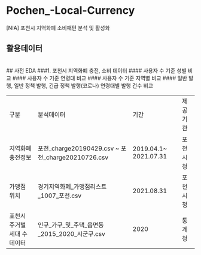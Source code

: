 # Pochen_-Local-Currency
[NIA] 포천시 지역화폐 소비패턴 분석 및 활성화

## 활용데이터
<table>
  <tr>
    <td>구분</td><td>분석데이터</td><td>기간</td><td>제공기관</td>
  <tr>
    <td>지역화폐 충전정보</td><td>포천_charge20190429.csv ~ 포천_charge20210726.csv</td><td>2019.04.1~ 2021.07.31</td><td>포천시청</td>
  <tr>
    <td>가맹점 위치</td><td>경기지역화폐_가맹점리스트_1007_포천.csv</td><td>2021.08.31</td><td>포천시청</td>
  <tr>
    <td>포천시 주거별 세대 수 데이터</td><td>인구_가구_및_주택_읍면동_2015_2020_시군구.csv</td><td>2020</td><td>통계청</td>
<br>
## 사전 EDA
    ###1. 포천시 지역화폐 충전, 소비 데이터
      #### 사용자 수 기준 성별 비교
      #### 사용자 수 기준 연령대 비교
      #### 사용자 수 기준 지역별 비교
      #### 일반 발행, 일반 정책 발행, 긴급 정책 발행(코로나) 연령대별 발행 건수 비교
</br>
